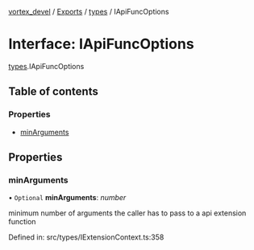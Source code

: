 [vortex_devel](../README.md) / [Exports](../modules.md) / [types](../modules/types.md) / IApiFuncOptions

# Interface: IApiFuncOptions

[types](../modules/types.md).IApiFuncOptions

## Table of contents

### Properties

- [minArguments](types.iapifuncoptions.md#minarguments)

## Properties

### minArguments

• `Optional` **minArguments**: *number*

minimum number of arguments the caller has to pass to a api extension function

Defined in: src/types/IExtensionContext.ts:358

